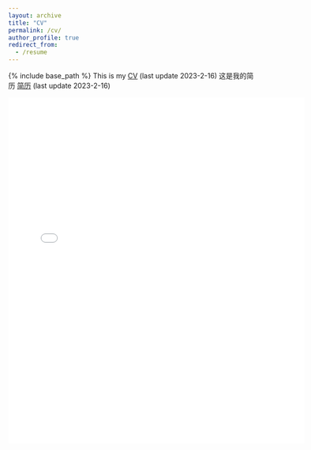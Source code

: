 ```yaml
---
layout: archive
title: "CV"
permalink: /cv/
author_profile: true
redirect_from:
  - /resume
---
```


{% include base_path %}
This is my [CV](../files/cv.pdf) (last update 2023-2-16)
这是我的简历 [简历](../files/cv_chinese.pdf) (last update 2023-2-16)

<embed src="{{ site.baseurl }}/files/cv.pdf" width="600" height="700" type='application/pdf'>